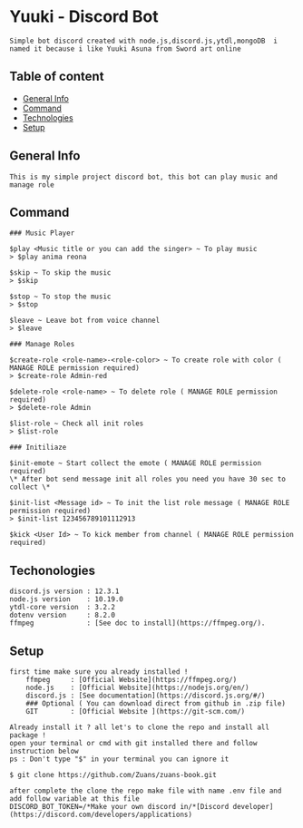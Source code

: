 # Yuuki - Discord Bot
    Simple bot discord created with node.js,discord.js,ytdl,mongoDB  i named it because i like Yuuki Asuna from Sword art online 

## Table of content
* [General Info](#generalinfo)
* [Command](#command)
* [Technologies](#technologies)
* [Setup](#setup)

## General Info
    This is my simple project discord bot, this bot can play music and manage role


## Command

    ### Music Player

    $play <Music title or you can add the singer> ~ To play music
    > $play anima reona

    $skip ~ To skip the music
    > $skip

    $stop ~ To stop the music
    > $stop

    $leave ~ Leave bot from voice channel
    > $leave

    ### Manage Roles

    $create-role <role-name>-<role-color> ~ To create role with color ( MANAGE ROLE permission required)
    > $create-role Admin-red 

    $delete-role <role-name> ~ To delete role ( MANAGE ROLE permission required)
    > $delete-role Admin

    $list-role ~ Check all init roles
    > $list-role

    ### Initiliaze

    $init-emote ~ Start collect the emote ( MANAGE ROLE permission required)
    \* After bot send message init all roles you need you have 30 sec to collect \*

    $init-list <Message id> ~ To init the list role message ( MANAGE ROLE permission required)
    > $init-list 123456789101112913

    $kick <User Id> ~ To kick member from channel ( MANAGE ROLE permission required)


## Techonologies

    discord.js version : 12.3.1
    node.js version    : 10.19.0
    ytdl-core version  : 3.2.2
    dotenv version     : 8.2.0
    ffmpeg             : [See doc to install](https://ffmpeg.org/).



## Setup

    first time make sure you already installed !
        ffmpeg     : [Official Website](https://ffmpeg.org/)
        node.js    : [Official Website](https://nodejs.org/en/)
        discord.js : [See documentation](https://discord.js.org/#/)
        ### Optional ( You can download direct from github in .zip file)
        GIT        : [Official Website ](https://git-scm.com/)
    
    Already install it ? all let's to clone the repo and install all package !
    open your terminal or cmd with git installed there and follow instruction below 
    ps : Don't type "$" in your terminal you can ignore it

    $ git clone https://github.com/Zuans/zuans-book.git

    after complete the clone the repo make file with name .env file and add follow variable at this file 
    DISCORD_BOT_TOKEN=/*Make your own discord in/*[Discord developer](https://discord.com/developers/applications)
